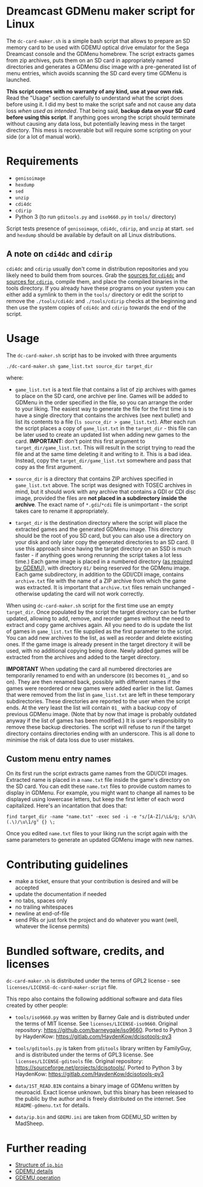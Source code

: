 Dreamcast GDMenu maker script for Linux
=======================================

The `dc-card-maker.sh` is a simple bash script that allows to prepare an SD
memory card to be used with GDEMU optical drive emulator for the Sega Dreamcast
console and the GDMenu homebrew.  The script extracts games from zip archives,
puts them on an SD card in appropriately named directories and generates a
GDMenu disc image with a pre-generated list of menu entries, which avoids
scanning the SD card every time GDMenu is launched.

**This script comes with no warranty of any kind, use at your own risk.** Read
the "Usage" section carefully to understand what the script does before using
it.  I did my best to make the script safe and not cause any data loss *when
used as intended*.  That being said, **backup data on your SD card before using
this script**.  If anything goes wrong the script should terminate without
causing any data loss, but potentially leaving mess in the target directory.
This mess is recoverable but will require some scripting on your side (or a lot
of manual work).


Requirements
============

  * `genisoimage`
  * `hexdump`
  * `sed`
  * `unzip`
  * `cdi4dc`
  * `cdirip`
  * Python 3 (to run `gditools.py` and `iso9660.py` in `tools/` directory)

Script tests presence of `genisoimage`, `cdi4dc`, `cdirip`, and `unzip` at
start.  `sed` and `hexdump` should be available by default on all Linux
distributions.


A note on `cdi4dc` and `cdirip`
-------------------------------

`cdi4dc` and `cdirip` usually don't come in distribution repositories and you
likely need to build them from sources.  Grab the [sources for
`cdi4dc`](https://github.com/Kazade/img4dc) and [sources for
`cdirip`](https://github.com/jozip/cdirip), compile them, and place the compiled
binaries in the tools directory.  If you already have these programs on your
system you can either add a symlink to them in the `tools/` directory or edit
the script to remove the `./tools/cdi4dc` and `./tools/cdirip` checks at the
beginning and then use the system copies of `cdi4dc` and `cdirip` towards the
end of the script.


Usage
=====

The `dc-card-maker.sh` script has to be invoked with three arguments

```
./dc-card-maker.sh game_list.txt source_dir target_dir
```

where:

  * `game_list.txt` is a text file that contains a list of zip archives with
    games to place on the SD card, one archive per line.  Games will be added to
    GDMenu in the order specified in the file, so you can arrange the order to
    your liking.  The easiest way to generate the file for the first time is to
    have a single directory that contains the archives (see next bullet) and
    list its contents to a file (`ls source_dir > game_list.txt`).  After each
    run the script places a copy of `game_list.txt` in the `target_dir` - this
    file can be later used to create an updated list when adding new games to
    the card.  **IMPORTANT:** don't point this first argument to
    `target_dir/game_list.txt`.  This will result in the script trying to read
    the file and at the same time deleting it and writing to it.  This is a bad
    idea.  Instead, copy the `target_dir/game_list.txt` somewhere and pass that
    copy as the first argument.

  * `source_dir` is a directory that contains ZIP archives specified in
    `game_list.txt` above.  The script was designed with TOSEC archives in mind,
    but it should work with any archive that contains a GDI or CDI disc image,
    provided the files are **not placed in a subdirectory inside the archive**.
    The exact name of `*.gdi`/`*cdi` file is unimportant - the script takes care
    to rename it appropriately.

  * `target_dir` is the destination directory where the script will place the
    extracted games and the generated GDMenu image.  This directory should be
    the root of you SD card, but you can also use a directory on your disk and
    only later copy the generated directories to an SD card.  (I use this
    approach since having the target directory on an SSD is much faster - if
    anything goes wrong rerunning the script takes a lot less time.)  Each game
    image is placed in a numbered directory ([as required by
    GDEMU](https://gdemu.wordpress.com/details/gdemu-details/)), with directory
    `01/` being reserved for the GDMenu image.  Each game subdirectory, in
    addition to the GDI/CDI image, contains `archive.txt` file with the name of
    a ZIP archive from which the game was extracted.  It is important that
    `archive.txt` files remain unchanged - otherwise updating the card will not
    work correctly.

When using `dc-card-maker.sh` script for the first time use an empty
`target_dir`.  Once populated by the script the target directory can be further
updated, allowing to add, remove, and reorder games without the need to extract
and copy game archives again.  All you need to do is update the list of games in
`game_list.txt` file supplied as the first parameter to the script.  You can add
new archives to the list, as well as reorder and delete existing ones. If the
game image is already present in the target directory it will be used, with no
additional copying being done.  Newly added games will be extracted from the
archives and added to the target directory.

**IMPORTANT** When updating the card all numbered directories are temporarily
renamed to end with an underscore (`01` becomes `01_`, and so on).  They are
then renamed back, possibly with different names if the games were reordered or
new games were added earlier in the list.  Games that were removed from the list
in `game_list.txt` are left in these temporary subdirectories.  These
directories are reported to the user when the script ends.  At the very least
the list will contain `01_` with a backup copy of previous GDMenu image.  (Note
that by now that image is probably outdated anyway if the list of games has been
modified.)  It is user's responsibility to remove these backup directories.  The
script will refuse to run if the target directory contains directories ending
with an underscore.  This is all done to minimise the risk of data loss due to
user mistakes.


Custom menu entry names
-----------------------

On its first run the script extracts game names from the GDI/CDI images.
Extracted name is placed in a `name.txt` file inside the game's directory on the
SD card.  You can edit these `name.txt` files to provide custom names to display
in GDMenu.  For example, you might want to change all names to be displayed
using lowercase letters, but keep the first letter of each word capitalized.
Here's an incantation that does that:

```
find target_dir -name "name.txt" -exec sed -i -e "s/[A-Z]/\L&/g; s/\b\(.\)/\u\1/g" {} \;
```

Once you edited `name.txt` files to your liking run the script again with the
same parameters to generate an updated GDMenu image with new names.


Contributing guidelines
=======================

  * make a ticket, ensure that your contribution is desired and will be accepted
  * update the documentation if needed
  * no tabs, spaces only
  * no trailing whitespaces
  * newline at end-of-file
  * send PRs or just fork the project and do whatever you want (well, whatever
    the license permits)


Bundled software, credits, and licenses
=======================================

`dc-card-maker.sh` is distributed under the terms of GPL2 license - see
`licenses/LICENSE-dc-card-maker-script` file.

This repo also contains the following additional software and data files created
by other people:

  * `tools/iso9660.py` was written by Barney Gale and is distributed under the
    terms of MIT license.  See `licenses/LICENSE-iso9660`.  Original repository:
    <https://github.com/barneygale/iso9660>.  Ported to Python 3 by HaydenKow:
    <https://gitlab.com/HaydenKow/dcisotools-py3>

  * `tools/gditools.py` is taken from `gditools` library written by FamilyGuy,
    and is distributed under the terms of GPL3 license.  See
    `licenses/LICENSE-gditools` file.  Original repository:
    <https://sourceforge.net/projects/dcisotools/>.  Ported to Python 3 by
    HaydenKow: <https://gitlab.com/HaydenKow/dcisotools-py3>

  * `data/1ST_READ.BIN` contains a binary image of GDMenu written by neuroacid.
    Exact license unknown, but this binary has been released to the public by
    the author and is freely distributed on the internet.  See
    `README-gdmenu.txt` for details.

  * `data/ip.bin` and `GDEMU.ini` are taken from GDEMU_SD written by MadSheep.


Further reading
===============

  * [Structure of `ip.bin`](https://mc.pp.se/dc/ip0000.bin.html)
  * [GDEMU details](https://gdemu.wordpress.com/details/gdemu-details/)
  * [GDEMU operation](https://gdemu.wordpress.com/operation/gdemu-operation/)
